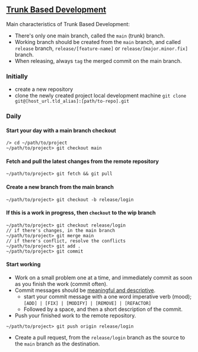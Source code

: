 ## [Trunk Based Development](https://dora.dev/capabilities/trunk-based-development/)

Main characteristics of Trunk Based Development:

- There's only one main branch, called the `main` (trunk) branch.
- Working branch should be created from the `main` branch, and called `release` branch, `release/[feature-name]` or `release/[major.minor.fix]` branch. 
- When releasing, always `tag` the merged commit on the main branch.

### Initially
* create a new repository
* clone the newly created project local development machine
  `git clone git@[host_url.tld_alias]:[path/to-repo].git`


### Daily

#### Start your day with a main branch checkout
```
/> cd ~/path/to/project
~/path/to/project> git checkout main
```

#### Fetch and pull the latest changes from the remote repository

```
~/path/to/project> git fetch && git pull
```

#### Create a new branch from the main branch

```
~/path/to/project> git checkout -b release/login
```

#### If this is a work in progress, then `checkout` to the wip branch

```
~/path/to/project> git checkout release/login
// if there's changes, in the main branch
~/path/to/project> git merge main
// if there's conflict, resolve the conflicts
~/path/to/project> git add .
~/path/to/project> git commit
```

#### Start working 

* Work on a small problem one at a time, and immediately commit as soon as you finish the work (commit often). 
* Commit messages should be [meaningful and descriptive](https://cbea.ms/git-commit/).
  * start your commit message with a one word imperative verb (mood); `[ADD] | [FIX] | [MODIFY] | [REMOVE] | [REFACTOR]`
  * Followed by a space, and then a short description of the commit.
* Push your finished work to the remote repository.
```
~/path/to/project> git push origin release/login
```
* Create a pull request, from the `release/login` branch as the source to the `main` branch as the destination.